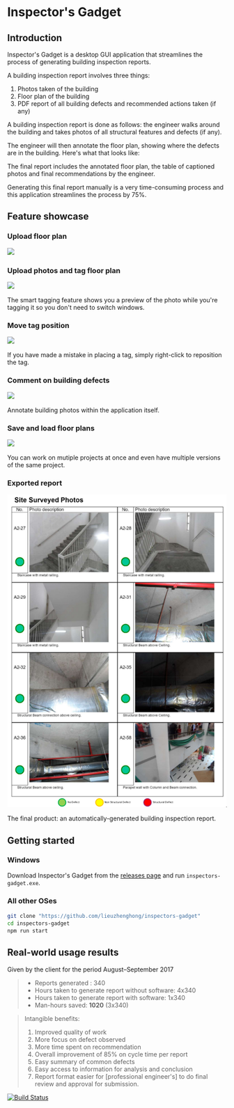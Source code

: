 # Inspector's Gadget

## Introduction

Inspector's Gadget is a desktop GUI application that streamlines the process of
generating building inspection reports.

A building inspection report involves three things:

1. Photos taken of the building
2. Floor plan of the building
3. PDF report of all building defects and recommended actions taken (if any)

A building inspection report is done as follows: the engineer walks around the
building and takes photos of all structural features and defects (if any).

The engineer will then annotate the floor plan, showing where the defects are
in the building. Here's what that looks like:

The final report includes the annotated floor plan, the table of captioned
photos and final recommendations by the engineer.

Generating this final report manually is a very time-consuming process and this
application streamlines the process by 75%.

## Feature showcase

### Upload floor plan 

<img
src="https://thumbs.gfycat.com/ComposedGregariousCapybara-size_restricted.gif">

### Upload photos and tag floor plan

<img
src="https://thumbs.gfycat.com/DeadDependableBluebottle-size_restricted.gif">

The smart tagging feature shows you a preview of the photo while
you're tagging it so you don't need to switch windows.

### Move tag position
<img
src="https://thumbs.gfycat.com/BackUnevenIberianemeraldlizard-size_restricted.gif">

If you have made a mistake in placing a tag, simply right-click to
reposition the tag.

### Comment on building defects
<img
src="
https://thumbs.gfycat.com/WiltedAdolescentIraniangroundjay-size_restricted.gif">

Annotate building photos within the application itself.

### Save and load floor plans
<img
src="
https://thumbs.gfycat.com/FarflungPastelKinglet-size_restricted.gif">

You can work on mutiple projects at once and even have multiple versions of the
same project.

### Exported report
<img src="/docs/img/report.png">

The final product: an automatically-generated building inspection report.

## Getting started

### Windows

Download Inspector's Gadget from the [releases page](https://github.com/lieuzhenghong/inspectors-gadget/releases) and run `inspectors-gadget.exe`.

### All other OSes

```bash
git clone "https://github.com/lieuzhenghong/inspectors-gadget"
cd inspectors-gadget
npm run start
```

## Real-world usage results

Given by the client for the period August–September 2017

> - Reports generated : 340
> - Hours taken to generate report without software: 4x340 
> - Hours taken to generate report with software: 1x340
> - Man-hours saved: **1020** (3x340)

> Intangible benefits: 
>  1) Improved quality of work
>  2) More focus on defect observed
>  3) More time spent on recommendation
>  4) Overall improvement of 85% on cycle time per report                        
>  5) Easy summary of common defects
>  6) Easy access to information for analysis and conclusion
>  7) Report format easier for [professional engineer's] to do final review and
>     approval for submission.

[![Build Status](https://travis-ci.org/lieuzhenghong/inspectors-gadget.svg?branch=master)](https://travis-ci.org/lieuzhenghong/inspectors-gadget)
